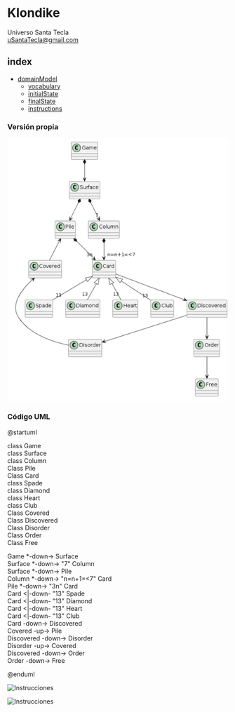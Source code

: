 # Klondike
Universo Santa Tecla  
[uSantaTecla@gmail.com](mailto:uSantaTecla@gmail.com)  

## index

* [domainModel](#domainModel)  
    * [vocabulary](#vocabulary)  
    * [initialState](#initialState)  
    * [finalState](#finalState)
    * [instructions](#instructions)  
### Versión propia

![Versión propia](./docs/images/Practica_4.2_PlantUML_Diagrama-de-clases_Klondyke_Vocabulary.jpg)  
  
### Código UML  
  
@startuml  
  
class Game  
class Surface  
class Column  
Class Pile  
Class Card  
class Spade  
class Diamond  
class Heart  
class Club  
Class Covered  
Class Discovered  
Class Disorder  
Class Order  
Class Free  
  
Game *-down-> Surface  
Surface *-down-> "7" Column  
Surface *-down-> Pile  
Column *-down-> "n=n+1=<7" Card  
Pile *-down-> "3n" Card  
Card <|-down- "13" Spade  
Card <|-down- "13" Diamond  
Card <|-down- "13" Heart  
Card <|-down- "13" Club  
Card -down-> Discovered  
Covered -up-> Pile  
Discovered -down-> Disorder  
Disorder -up-> Covered  
Discovered -down-> Order  
Order -down-> Free   
  
@enduml  
  
<!-- ### Versión corregida (Grupo) 

![Versión corregida (Grupo)](./docs/images/Practica_4.2_PlantUML_Diagrama-de-clases_Klondyke_Vocabulary.jpg)  
  
### Código UML  
  
Insertar código -->
  
![Instrucciones]()  
  
![Instrucciones]()  
  

